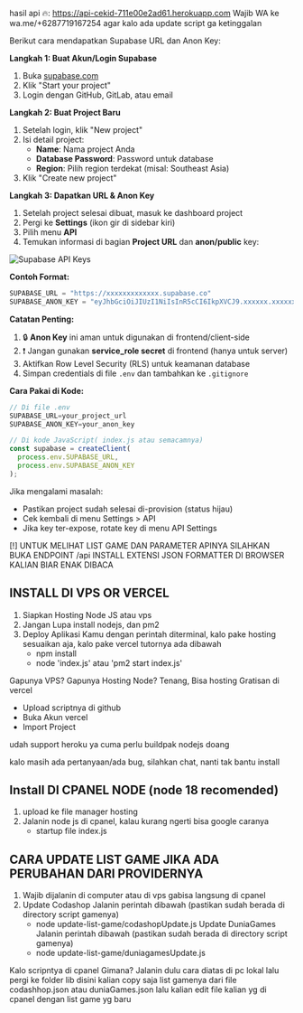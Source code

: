 hasil api 🔥: https://api-cekid-711e00e2ad61.herokuapp.com
Wajib WA ke wa.me/+6287719167254 agar kalo ada update script ga ketinggalan


Berikut cara mendapatkan Supabase URL dan Anon Key:

**Langkah 1: Buat Akun/Login Supabase**
1. Buka [supabase.com](https://supabase.com/)
2. Klik "Start your project"
3. Login dengan GitHub, GitLab, atau email

**Langkah 2: Buat Project Baru**
1. Setelah login, klik "New project"
2. Isi detail project:
   - **Name**: Nama project Anda
   - **Database Password**: Password untuk database
   - **Region**: Pilih region terdekat (misal: Southeast Asia)
3. Klik "Create new project"

**Langkah 3: Dapatkan URL & Anon Key**
1. Setelah project selesai dibuat, masuk ke dashboard project
2. Pergi ke **Settings** (ikon gir di sidebar kiri)
3. Pilih menu **API**
4. Temukan informasi di bagian **Project URL** dan **anon/public** key:

![Supabase API Keys](https://i.imgur.com/6Jh6DZL.png)

**Contoh Format:**
```javascript
SUPABASE_URL = "https://xxxxxxxxxxxxx.supabase.co"
SUPABASE_ANON_KEY = "eyJhbGciOiJIUzI1NiIsInR5cCI6IkpXVCJ9.xxxxxx.xxxxxx"
```

**Catatan Penting:**
1. 🔒 **Anon Key** ini aman untuk digunakan di frontend/client-side
2. ❗ Jangan gunakan **service_role secret** di frontend (hanya untuk server)
3. Aktifkan Row Level Security (RLS) untuk keamanan database
4. Simpan credentials di file `.env` dan tambahkan ke `.gitignore`

**Cara Pakai di Kode:**
```javascript
// Di file .env
SUPABASE_URL=your_project_url
SUPABASE_ANON_KEY=your_anon_key

// Di kode JavaScript( index.js atau semacamnya)
const supabase = createClient(
  process.env.SUPABASE_URL,
  process.env.SUPABASE_ANON_KEY
);
```

Jika mengalami masalah:
- Pastikan project sudah selesai di-provision (status hijau)
- Cek kembali di menu Settings > API
- Jika key ter-expose, rotate key di menu API Settings

[!] UNTUK MELIHAT LIST GAME DAN PARAMETER APINYA SILAHKAN BUKA ENDPOINT /api
    INSTALL EXTENSI JSON FORMATTER DI BROWSER KALIAN BIAR ENAK DIBACA

## INSTALL DI VPS OR VERCEL
1. Siapkan Hosting Node JS atau vps
2. Jangan Lupa install nodejs, dan pm2
3. Deploy Aplikasi Kamu dengan perintah diterminal, kalo pake hosting sesuaikan aja, kalo pake vercel tutornya ada dibawah
    - npm install
    - node 'index.js' atau 'pm2 start index.js'


Gapunya VPS? Gapunya Hosting Node? Tenang, Bisa hosting Gratisan di vercel
 - Upload scriptnya di github
 - Buka Akun vercel
 - Import Project


udah support heroku ya
cuma perlu buildpak nodejs doang

kalo masih ada pertanyaan/ada bug, silahkan chat, nanti tak bantu install


## Install DI CPANEL NODE (node 18 recomended)
1. upload ke file manager hosting
2. Jalanin node js di cpanel, kalau kurang ngerti bisa google caranya
    - startup file index.js


## CARA UPDATE LIST GAME JIKA ADA PERUBAHAN DARI PROVIDERNYA
1. Wajib dijalanin di computer atau di vps gabisa langsung di cpanel
2. Update Codashop Jalanin perintah dibawah (pastikan sudah berada di directory script gamenya)
    - node update-list-game/codashopUpdate.js
   Update DuniaGames Jalanin perintah dibawah (pastikan sudah berada di directory script gamenya)
    - node update-list-game/duniagamesUpdate.js

Kalo scripntya di cpanel Gimana?
Jalanin dulu cara diatas di pc lokal
lalu pergi ke folder lib
disini kalian copy saja list gamenya dari file codashhop.json atau duniaGames.json
lalu kalian edit file kalian yg di cpanel dengan list game yg baru
